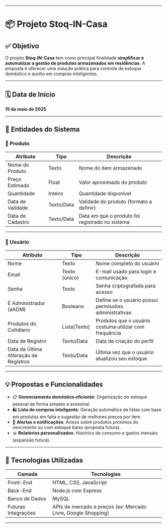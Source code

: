 
---

# 📦 Projeto **Stoq-IN-Casa**

## ✅ Objetivo

O projeto **Stoq-IN-Casa** tem como principal finalidade **simplificar e automatizar a gestão de produtos armazenados em residências**. A proposta é oferecer uma solução prática para controle de estoque doméstico e auxílio em compras inteligentes.

---

## 🗓️ Data de Início

**15 de maio de 2025**

---

## 🧩 Entidades do Sistema

### 🛒 Produto

| Atributo         | Tipo       | Descrição                                       |
| ---------------- | ---------- | ----------------------------------------------- |
| Nome do Produto  | Texto      | Nome do item armazenado                         |
| Preço Estimado   | Float      | Valor aproximado do produto                     |
| Quantidade       | Inteiro    | Quantidade disponível                           |
| Data de Validade | Texto/Data | Validade do produto (formato a definir)         |
| Data de Cadastro | Texto/Data | Data em que o produto foi registrado no sistema |

---

### 👤 Usuário

| Atributo                              | Tipo          | Descrição                                              |
| ------------------------------------- | ------------- | ------------------------------------------------------ |
| Nome                                  | Texto         | Nome completo do usuário                               |
| Email                                 | Texto (único) | E-mail usado para login e comunicação                  |
| Senha                                 | Texto         | Senha criptografada para acesso                        |
| É Administrador (éADM)                | Booleano      | Define se o usuário possui permissões administrativas  |
| Produtos do Cotidiano                 | Lista\[Texto] | Produtos que o usuário costuma utilizar com frequência |
| Data de Registro                      | Texto/Data    | Data de criação do perfil                              |
| Data da Última Alteração de Registros | Texto/Data    | Última vez que o usuário atualizou seu estoque         |

---

## 💡 Propostas e Funcionalidades

* 📋 **Gerenciamento doméstico eficiente**: Organização do estoque pessoal de forma simples e acessível.
* 🛍️ **Lista de compras inteligente**: Geração automática de listas com base em produtos em falta e sugestão de melhores preços por item.
* 🔔 **Alertas e notificações**: Avisos sobre produtos próximos do vencimento ou com estoque baixo (proposta futura).
* 📊 **Relatórios personalizados**: Histórico de consumo e gastos mensais (expansão futura).

---

## 🧰 Tecnologias Utilizadas

| Camada              | Tecnologias                                                   |
| ------------------- | ------------------------------------------------------------- |
| Front-End           | HTML, CSS, JavaScript                                         |
| Back-End            | Node.js com Express                                           |
| Banco de Dados      | MySQL                                                         |
| Futuras Integrações | APIs de mercado e preços (ex: Mercado Livre, Google Shopping) |

---
